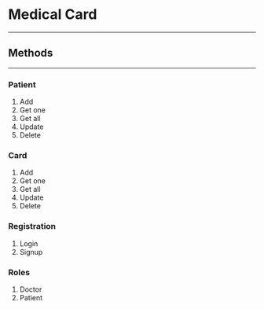 # Medical Card
___

## Methods
___

### Patient

1. Add
2. Get one
3. Get all
4. Update 
5. Delete

### Card

1. Add
2. Get one
3. Get all
4. Update
5. Delete

### Registration

1. Login
2. Signup

### Roles

1. Doctor
2. Patient
